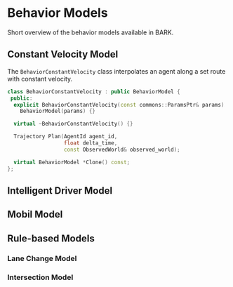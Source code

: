 Behavior Models
================================
Short overview of the behavior models available in BARK.

## Constant Velocity Model

The `BehaviorConstantVelocity` class interpolates an agent along a set route with constant velocity.

```cpp
class BehaviorConstantVelocity : public BehaviorModel {
 public:
  explicit BehaviorConstantVelocity(const commons::ParamsPtr& params) :
    BehaviorModel(params) {}

  virtual ~BehaviorConstantVelocity() {}

  Trajectory Plan(AgentId agent_id,
                  float delta_time,
                  const ObservedWorld& observed_world);

  virtual BehaviorModel *Clone() const;
};
```

## Intelligent Driver Model


## Mobil Model


## Rule-based Models

### Lane Change Model

### Intersection Model

